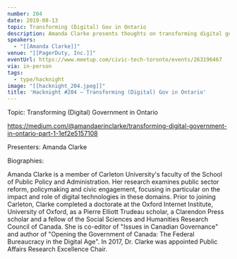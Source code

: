 ```yaml
---
number: 204
date: 2019-08-13
topic: Transforming (Digital) Gov in Ontario
description: Amanda Clarke presents thoughts on transforming digital government in Ontario. https://medium.com/@amandaerinclarke/transforming-digital-government-in-ontario-part-1-1ef2e5157108
speakers:
  - "[[Amanda Clarke]]"
venue: "[[PagerDuty, Inc.]]"
eventUrl: https://www.meetup.com/civic-tech-toronto/events/263196467
via: in-person
tags:
  - type/hacknight
image: "[[hacknight_204.jpeg]]"
title: 'Hacknight #204 – Transforming (Digital) Gov in Ontario'
---
```


Topic: Transforming (Digital) Government in Ontario

https://medium.com/@amandaerinclarke/transforming-digital-government-in-ontario-part-1-1ef2e5157108



Presenters:
Amanda Clarke

Biographies:

Amanda Clarke is a member of Carleton University's faculty of the School of Public Policy and Administration. Her research examines public sector reform, policymaking and civic engagement, focusing in particular on the impact and role of digital technologies in these domains. Prior to joining Carleton, Clarke completed a doctorate at the Oxford Internet Institute, University of Oxford, as a Pierre Elliott Trudeau scholar, a Clarendon Press scholar and a fellow of the Social Sciences and Humanities Research Council of Canada. She is co-editor of "Issues in Canadian Governance" and author of "Opening the Government of Canada: The Federal Bureaucracy in the Digital Age". In 2017, Dr. Clarke was appointed Public Affairs Research Excellence Chair.
